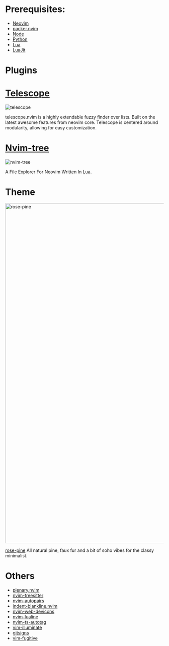# Prerequisites:

- [Neovim](https://github.com/neovim/neovim)
- [packer.nvim](https://github.com/wbthomason/packer.nvim)
- [Node](https://github.com/nodejs/node)
- [Python](https://www.python.org/)
- [Lua](https://www.lua.org/)
- [LuaJit](https://luajit.org/)

# Plugins

# [Telescope](https://github.com/nvim-telescope/telescope.nvim)

![telescope](https://github.com/Jao420/My-Neovim-Lua/assets/102697831/b42afe30-cc0a-49b2-bc68-969a8810ec22)

telescope.nvim is a highly extendable fuzzy finder over lists. Built on the latest awesome features from neovim core. Telescope is centered around modularity, allowing for easy customization.

# [Nvim-tree](https://github.com/kyazdani42/nvim-tree.lua)

![nvim-tree](https://github.com/Jao420/My-Neovim-Lua/assets/102697831/c03409d1-23d1-4b7b-be9e-cd1200b8af92)

A File Explorer For Neovim Written In Lua.

# Theme

<img width="1080" alt="rose-pine" src="https://github.com/Jao420/My-Neovim-Lua/assets/102697831/dd3296b1-27ef-4424-8920-f76abbdac0ba">

[rose-pine](https://github.com/rose-pine/neovim) All natural pine, faux fur and a bit of soho vibes for the classy minimalist.

# Others

- [plenary.nvim](https://github.com/nvim-lua/plenary.nvim)
- [nvim-treesitter](https://github.com/nvim-treesitter/nvim-treesitter)
- [nvim-autopairs](https://github.com/windwp/nvim-autopairs)
- [indent-blankline.nvim](https://github.com/lukas-reineke/indent-blankline.nvim)
- [nvim-web-devicons](https://github.com/kyazdani42/nvim-web-devicons)
- [nvim-lualine](https://github.com/nvim-lualine/lualine.nvim)
- [nvim-ts-autotag](https://github.com/windwp/nvim-ts-autotag)
- [vim-illuminate](https://github.com/RRethy/vim-illuminate)
- [gitsigns](https://github.com/lewis6991/gitsigns.nvim)
- [vim-fugitive](https://github.com/tpope/vim-fugitive)
